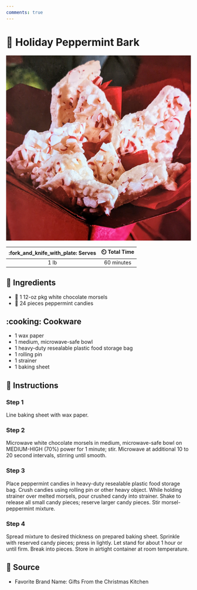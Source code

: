 ```yaml
---
comments: true
---
```

# :candy: Holiday Peppermint Bark

![Holiday Peppermint Bark](../assets/images/holiday-peppermint-bark.jpg)

| :fork_and_knife_with_plate: Serves | :timer_clock: Total Time |
|:----------------------------------:|:-----------------------: |
| 1 lb | 60 minutes |

## :salt: Ingredients

- :chocolate_bar: 1 12-oz pkg white chocolate morsels
- :candy: 24 pieces peppermint candies

## :cooking: Cookware

- 1 wax paper
- 1 medium, microwave-safe bowl
- 1 heavy-duty resealable plastic food storage bag
- 1 rolling pin
- 1 strainer
- 1 baking sheet

## :pencil: Instructions

### Step 1

Line baking sheet with wax paper.

### Step 2

Microwave white chocolate morsels in medium, microwave-safe bowl on MEDIUM-HIGH (70%) power for 1 minute; stir.
Microwave at additional 10 to 20 second intervals, stirring until smooth.

### Step 3

Place peppermint candies in heavy-duty resealable plastic food storage bag. Crush candies using rolling pin or other
heavy object. While holding strainer over melted morsels, pour crushed candy into strainer. Shake to release all small
candy pieces; reserve larger candy pieces. Stir morsel-peppermint mixture.

### Step 4

Spread mixture to desired thickness on prepared baking sheet. Sprinkle with reserved candy pieces; press in lightly. Let
stand for about 1 hour or until firm. Break into pieces. Store in airtight container at room temperature.

## :link: Source

- Favorite Brand Name: Gifts From the Christmas Kitchen
